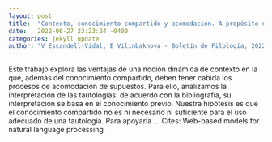 ```yaml
---
layout: post
title:  "Contexto, conocimiento compartido y acomodación. A propósito de la interpretación de las tautologías"
date:   2022-06-27 23:23:24 -0400
categories: jekyll update
author: "V Escandell-Vidal, E Vilinbakhova - Boletín de Filología, 2022"
---
```

Este trabajo explora las ventajas de una noción dinámica de contexto en la que, además del conocimiento compartido, deben tener cabida los procesos de acomodación de supuestos. Para ello, analizamos la interpretación de las tautologías: de acuerdo con la bibliografía, su interpretación se basa en el conocimiento previo. Nuestra hipótesis es que el conocimiento compartido no es ni necesario ni suficiente para el uso adecuado de una tautología. Para apoyarla …
Cites: ‪Web-based models for natural language processing‬  